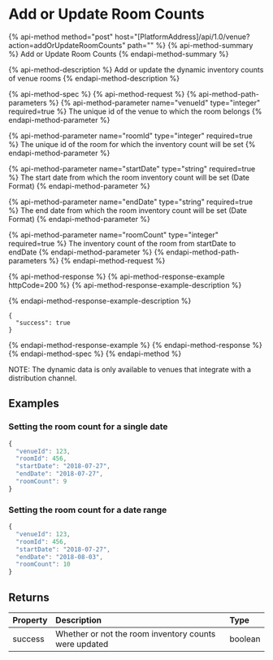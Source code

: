 # Add or Update Room Counts

{% api-method method="post" host="\[PlatformAddress\]/api/1.0/venue?action=addOrUpdateRoomCounts" path="" %}
{% api-method-summary %}
Add or Update Room Counts
{% endapi-method-summary %}

{% api-method-description %}
Add or update the dynamic inventory counts of venue rooms
{% endapi-method-description %}

{% api-method-spec %}
{% api-method-request %}
{% api-method-path-parameters %}
{% api-method-parameter name="venueId" type="integer" required=true %}
The unique id of the venue to which the room belongs
{% endapi-method-parameter %}

{% api-method-parameter name="roomId" type="integer" required=true %}
The unique id of the room for which the inventory count will be set
{% endapi-method-parameter %}

{% api-method-parameter name="startDate" type="string" required=true %}
The start date from which the room inventory count will be set \(Date Format\)
{% endapi-method-parameter %}

{% api-method-parameter name="endDate" type="string" required=true %}
The end date from which the room inventory count will be set \(Date Format\)
{% endapi-method-parameter %}

{% api-method-parameter name="roomCount" type="integer" required=true %}
The inventory count of the room from startDate to endDate
{% endapi-method-parameter %}
{% endapi-method-path-parameters %}
{% endapi-method-request %}

{% api-method-response %}
{% api-method-response-example httpCode=200 %}
{% api-method-response-example-description %}

{% endapi-method-response-example-description %}

```
{
  "success": true
}
```
{% endapi-method-response-example %}
{% endapi-method-response %}
{% endapi-method-spec %}
{% endapi-method %}

NOTE: The dynamic data is only available to venues that integrate with a distribution channel.

## Examples

### Setting the room count for a single date

```javascript
{
  "venueId": 123,
  "roomId": 456,
  "startDate": "2018-07-27",
  "endDate": "2018-07-27",
  "roomCount": 9
}
```

### Setting the room count for a date range

```javascript
{
  "venueId": 123,
  "roomId": 456,
  "startDate": "2018-07-27",
  "endDate": "2018-08-03",
  "roomCount": 10
}
```

## Returns

| Property | Description | Type |
| :--- | :--- | :--- |
| success | Whether or not the room inventory counts were updated | boolean |

